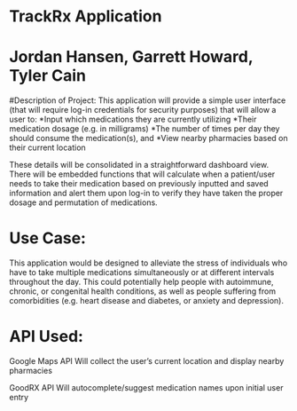 # TrackRx Application 
# Jordan Hansen, Garrett Howard, Tyler Cain



#Description of Project:
This application will provide a simple user interface (that will require log-in credentials for security purposes) that will allow a user to:
*Input which medications they are currently utilizing
*Their medication dosage (e.g. in milligrams)
*The number of times per day they should consume the medication(s), and 
*View nearby pharmacies based on their current location

These details will be consolidated in a straightforward dashboard view. There will be embedded functions that will calculate when a patient/user needs to take their medication based on previously inputted and saved information and alert them upon log-in to verify they have taken the proper dosage and permutation of medications.

# Use Case:
This application would be designed to alleviate the stress of individuals who have to take multiple medications simultaneously or at different intervals throughout the day. This could potentially help people with autoimmune, chronic, or congenital health conditions, as well as people suffering from comorbidities (e.g. heart disease and diabetes, or anxiety and depression). 

# API Used:
Google Maps API 
Will collect the user’s current location and display nearby pharmacies

GoodRX API
Will autocomplete/suggest medication names upon initial user entry
